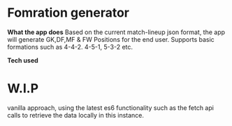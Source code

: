 # Fomration generator 

**What the app does**
Based on the current match-lineup json format, the app will generate GK,DF,MF & FW Positions for the end user. Supports basic formations such as 4-4-2. 4-5-1, 5-3-2 etc.


**Tech used** 
# W.I.P
vanilla approach, using the latest es6 functionality such as the fetch api calls to retrieve the data locally in this instance.
